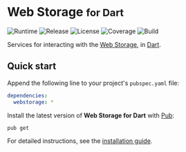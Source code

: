 # Web Storage <small>for Dart</small>
![Runtime](https://img.shields.io/badge/dart-%3E%3D2.7-brightgreen.svg) ![Release](https://img.shields.io/pub/v/webstorage.svg) ![License](https://img.shields.io/badge/license-MIT-blue.svg) ![Coverage](https://coveralls.io/repos/github/cedx/webstorage.dart/badge.svg) ![Build](https://github.com/cedx/webstorage.dart/workflows/build/badge.svg)

Services for interacting with the [Web Storage](https://developer.mozilla.org/en-US/docs/Web/API/Storage), in [Dart](https://dart.dev).

## Quick start
Append the following line to your project's `pubspec.yaml` file:

```yaml
dependencies:
  webstorage: *
```

Install the latest version of **Web Storage for Dart** with [Pub](https://dart.dev/tools/pub):

```shell
pub get
```

For detailed instructions, see the [installation guide](installation.md).
